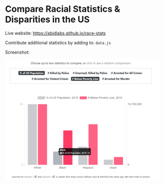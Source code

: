 # Compare Racial Statistics & Disparities in the US

Live website: https://abidlabs.github.io/race-stats

Contribute additional statistics by adding to: `data.js`

Screenshot:

![alt text](https://raw.githubusercontent.com/abidlabs/race-stats/master/screenshot.png)

